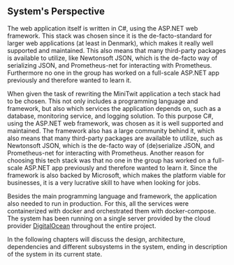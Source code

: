## System's Perspective

The web application itself is written in C#, using the ASP.NET web framework. 
This stack was chosen since it is the de-facto-standard for larger web applications (at least in Denmark), which makes it really well supported and maintained. This also means that many third-party packages is available to utilize, like Newtonsoft JSON, which is the de-facto way of serializing JSON, and Prometheus-net for interacting with Prometheus.
Furthermore no one in the group has worked on a full-scale ASP.NET app previously and therefore wanted to learn it. 

When given the task of rewriting the MiniTwit application a tech stack had to be chosen. 
This not only includes a programming language and framework, but also which services the application depends on, such as a database, monitoring service, and logging solution.
To this purpose C#, using the ASP.NET web framework, was chosen as it is well supported and maintained. 
The framework also has a large community behind it, which also means that many third-party packages are available to utilize, such as Newtonsoft JSON, which is the de-facto way of (de)serialize JSON, and Prometheus-net for interacting with Prometheus.
Another reason for choosing this tech stack was that no one in the group has worked on a full-scale ASP.NET app previously and therefore wanted to learn it. 
Since the framework is also backed by Microsoft, which makes the platform viable for businesses, it is a very lucrative skill to have when looking for jobs.

Besides the main programming language and framework, the application also needed to run in production.
For this, all the services were containerized with docker and orchestrated them with docker-compose.
The system has been running on a single server provided by the cloud provider [DigitalOcean](https://www.digitalocean.com/) throughout the entire project.


In the following chapters will discuss the design, architecture, dependencies and different subsystems in the system, ending in description of the system in its current state.